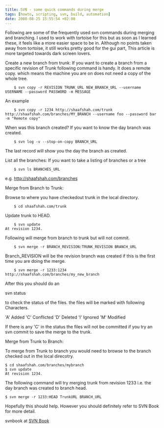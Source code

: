 ```yaml
---
title: SVN - some quick commands during merge
tags: [howto, scripting, svn, build, automation]
date: 2008-08-25 15:55:54 +02:00
---
```



Following are some of the frequently used svn commands during merging and branching. I used to work with tortoise for this but as soon as I learned these, it feels like a more easier space to be in. Although no points taken away from tortoise, it still works pretty good for the gui part, This article is more  targeted towards dark screen lovers.

Create a new branch from trunk:
If you want to create a branch from a specific revision of Trunk following command is handy. It does a remote copy. which means the machine you are on does not need a copy of the whole tree.

```
	$ svn copy -r REVISION TRUNK_URL NEW_BRANCH_URL --username USERNAME --password PASSWORD -m MESSAGE
```

An example

```
	$ svn copy -r 1234 http://shaafshah.com/trunk http://shaafshah.com/branches/MY_BRANCH --username foo --password bar -m "Remote copy"
```

When was this branch created?
If you want to know the day branch was created.

```
	$ svn log -v --stop-on-copy BRANCH_URL
```

The last record will show you the day the branch as created.

List all the branches:
If you want to take a listing of branches or a tree

```
	$ svn ls BRANCHES_URL
```

e.g. http://shaafshah.com/branches

Merge from Branch to Trunk:

Browse to where you have checkedout trunk in the local directory.

```
	$ cd shaafshah.com/trunk
```

Update trunk to HEAD.

```
	$ svn update
At revision 1234.
```

Following will merge from branch to trunk but will not commit.

```
	$ svn merge -r BRANCH_REVISION:TRUNK_REVISION BRANCH_URL
```

Branch_REVISION will be the revision branch was created if this is the first time you are doing the merge.

```
	$ svn merge -r 1233:1234 http://shaafshah.com/branches/my_new_branch
```

After this you should do an

svn status

to check the status of the files. the files will be marked with following Characters.

'A' Added
'C' Conflicted
'D' Deleted
'I' Ignored
'M' Modified

If there is any 'C' in the status the files will not be committed if you try an svn commit to save the merge to the trunk.

Merge from Trunk to Branch:

To merge from Trunk to branch you would need to browse to the branch checked out in the local direcotry.

```
$ cd shaafshah.com/branches/mybranch
$ svn update
At revision 1234.
```

The following command will try merging trunk from revision 1233 i.e. the day branch was created to branch head.

```
$ svn merge -r 1233:HEAD TrunkURL BRANCH_URL
```

Hopefully this should help. However you should definitely refer to SVN Book for more detail.

svnbook at
[SVN Book](http://svnbook.red-bean.com/)

